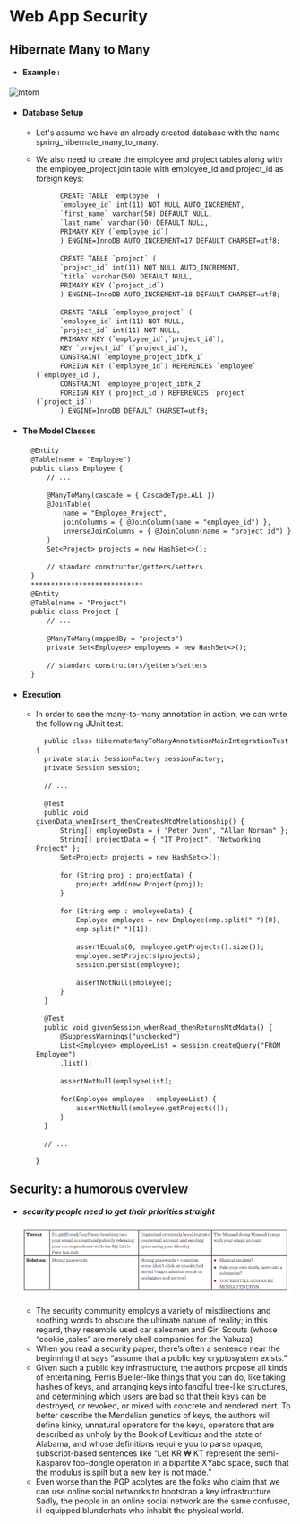 # Web App Security
## Hibernate Many to Many
* #### Example :
![mtom](https://upload.wikimedia.org/wikipedia/commons/thumb/0/02/Databases-ManyToManyWJunction.jpg/1200px-Databases-ManyToManyWJunction.jpg)

* #### Database Setup
    - Let's assume we have an already created database with the name spring_hibernate_many_to_many.
    - We also need to create the employee and project tables along with the employee_project join table with employee_id and project_id as foreign keys:

                CREATE TABLE `employee` (
                `employee_id` int(11) NOT NULL AUTO_INCREMENT,
                `first_name` varchar(50) DEFAULT NULL,
                `last_name` varchar(50) DEFAULT NULL,
                PRIMARY KEY (`employee_id`)
                ) ENGINE=InnoDB AUTO_INCREMENT=17 DEFAULT CHARSET=utf8;

                CREATE TABLE `project` (
                `project_id` int(11) NOT NULL AUTO_INCREMENT,
                `title` varchar(50) DEFAULT NULL,
                PRIMARY KEY (`project_id`)
                ) ENGINE=InnoDB AUTO_INCREMENT=18 DEFAULT CHARSET=utf8;

                CREATE TABLE `employee_project` (
                `employee_id` int(11) NOT NULL,
                `project_id` int(11) NOT NULL,
                PRIMARY KEY (`employee_id`,`project_id`),
                KEY `project_id` (`project_id`),
                CONSTRAINT `employee_project_ibfk_1` 
                FOREIGN KEY (`employee_id`) REFERENCES `employee` (`employee_id`),
                CONSTRAINT `employee_project_ibfk_2` 
                FOREIGN KEY (`project_id`) REFERENCES `project` (`project_id`)
                ) ENGINE=InnoDB DEFAULT CHARSET=utf8;

* #### The Model Classes

        @Entity
        @Table(name = "Employee")
        public class Employee { 
            // ...
        
            @ManyToMany(cascade = { CascadeType.ALL })
            @JoinTable(
                name = "Employee_Project", 
                joinColumns = { @JoinColumn(name = "employee_id") }, 
                inverseJoinColumns = { @JoinColumn(name = "project_id") }
            )
            Set<Project> projects = new HashSet<>();
        
            // standard constructor/getters/setters
        }
        ****************************
        @Entity
        @Table(name = "Project")
        public class Project {    
            // ...  
        
            @ManyToMany(mappedBy = "projects")
            private Set<Employee> employees = new HashSet<>();
            
            // standard constructors/getters/setters   
        }
* #### Execution
    - In order to see the many-to-many annotation in action, we can write the following JUnit test:

            public class HibernateManyToManyAnnotationMainIntegrationTest {
            private static SessionFactory sessionFactory;
            private Session session;

            // ...

            @Test
            public void givenData_whenInsert_thenCreatesMtoMrelationship() {
                String[] employeeData = { "Peter Oven", "Allan Norman" };
                String[] projectData = { "IT Project", "Networking Project" };
                Set<Project> projects = new HashSet<>();

                for (String proj : projectData) {
                    projects.add(new Project(proj));
                }

                for (String emp : employeeData) {
                    Employee employee = new Employee(emp.split(" ")[0], 
                    emp.split(" ")[1]);
        
                    assertEquals(0, employee.getProjects().size());
                    employee.setProjects(projects);
                    session.persist(employee);
        
                    assertNotNull(employee);
                }
            }

            @Test
            public void givenSession_whenRead_thenReturnsMtoMdata() {
                @SuppressWarnings("unchecked")
                List<Employee> employeeList = session.createQuery("FROM Employee")
                .list();
        
                assertNotNull(employeeList);
        
                for(Employee employee : employeeList) {
                    assertNotNull(employee.getProjects());
                }
            }

            // ...
        }
## Security: a humorous overview
* ##### **security people need to get their priorities straight**
    ![secOutr](images/secOur.png)

    - The security community employs a variety of misdirections and soothing words to obscure the ultimate nature of reality; in this regard, they resemble used car salesmen and Girl Scouts (whose “cookie ,sales” are merely shell companies for the Yakuza)
    - When you read a security paper, there’s often a sentence near the beginning that says “assume that a public key cryptosystem exists.”
    - Given such a public key infrastructure, the authors propose all kinds of entertaining, Ferris Bueller-like things that you can do, like taking hashes of keys, and arranging keys into fanciful tree-like structures, and determining which users are bad so that their keys can be destroyed, or revoked, or mixed with concrete and rendered inert. To better describe the Mendelian genetics of keys, the authors will define kinky, unnatural operators for the keys, operators that are described as unholy by the Book of Leviticus and the state of Alabama, and whose definitions require you to parse opaque, subscript-based sentences like “Let KR ₩ KT represent the semi-Kasparov foo-dongle operation in a bipartite XYabc space, such that the modulus is spilt but a new key is not made.”
    - Even worse than the PGP acolytes are the folks who claim that we can use online social networks to bootstrap a key infrastructure. Sadly, the people in an online social network are the same confused, ill-equipped blunderhats who inhabit the physical world.